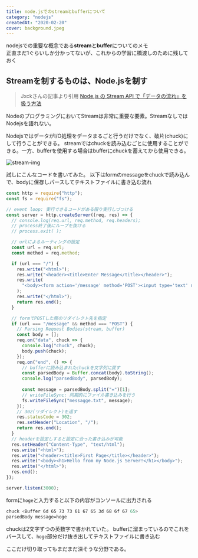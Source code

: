 ```yaml
---
title: node.jsでのstreamとbufferについて
category: "nodejs"
createdAt: "2020-02-20"
cover: background.jpeg
---
```


nodejsでの重要な概念である**stream**と**buffer**についてのメモ  
正直まだ1ぐらいしか分かってないが、これからの学習に橋渡しのために残しておく

## Streamを制するものは、Node.jsを制す

> Jxckさんの記事より引用
> [Node.js の Stream API で「データの流れ」を扱う方法](http://jxck.hatenablog.com/entry/20111204/1322966453)

NodeのプログラミングにおいてStreamは非常に重要な要素。StreamなしではNodejsを語れない。

NodejsではデータがI/O処理をデータまるごと行うだけでなく、破片(chuck)にして行うことができる。
streamではchuckを読み込むごとに使用することができる。一方、bufferを使用する場合はbufferにchuckを蓄えてから使用できる。

![stream-img](https://kudoa-image-store.s3-ap-northeast-1.amazonaws.com/nodejs/stream-buffer.jpeg)

試しにこんなコードを書いてみた。
以下はformのmessageをchuckで読み込んで、bodyに保存しパースしてテキストファイルに書き込む流れ

```javascript
const http = require("http");
const fs = require("fs");

// event loop: 実行できるコードがある限り実行しづつける
const server = http.createServer((req, res) => {
  // console.log(req.url, req.method, req.headers);
  // process終了後にループを抜ける
  // process.exit( );

  // urlによるルーティングの設定
  const url = req.url;
  const method = req.method;

  if (url === "/") {
    res.write("<html>");
    res.write("<header><title>Enter Message</title></header>");
    res.write(
      "<body><form action='/message' method='POST'><input type='text' name='message'><button type='submit'>Send</button></form></body>"
    );
    res.write("</html>");
    return res.end();
  }

  // formでPOSTした際のリダイレクト先を指定
  if (url === "/message" && method === "POST") {
    // Parsing Request Bodies(stream, buffer)
    const body = [];
    req.on("data", chuck => {
      console.log("chuck", chuck);
      body.push(chuck);
    });
    req.on("end", () => {
      // bufferに読み込まれたchuckを文字列に戻す
      const parsedBody = Buffer.concat(body).toString();
      console.log("parsedBody", parsedBody);
			
      const message = parsedBody.split("=")[1];
      // writeFileSync: 同期的にファイル書き込みを行う
      fs.writeFileSync("messagge.txt", message);
    });
    // 302(リダイレクト)を返す
    res.statusCode = 302;
    res.setHeader("Location", "/");
    return res.end();
  }
  // headerを設定しすると設定に合った書き込みが可能
  res.setHeader("Content-Type", "text/html");
  res.write("<html>");
  res.write("<header><title>First Page</title></header>");
  res.write("<body><h1>Hello from my Node.js Server!</h1></body>");
  res.write("</html>");
  res.end();
});

server.listen(3000);
```

formに`hoge`と入力すると以下の内容がコンソールに出力される

```bash
chuck <Buffer 6d 65 73 73 61 67 65 3d 68 6f 67 65>
parsedBody message=hoge
```

chuckは2文字ずつの英数字で書かれていた。
bufferに溜まっているのでこれをパースして、`hoge`部分だけ抜き出してテキストファイルに書き込む

ここだけ切り取ってもまだまだ深そうな分野である。